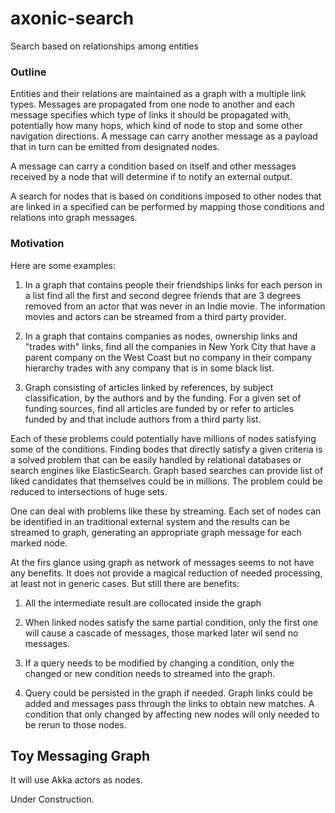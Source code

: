 # axonic-search

Search based on relationships among entities

### Outline

Entities and their relations are maintained as a graph with a multiple
link types. Messages are propagated from one node to another
and each message specifies which type of links it should be propagated with, 
potentially how many hops, which kind of node to stop and some other navigation directions.
A message can carry another message as a payload that in turn can be emitted from designated nodes.

A message can carry a condition based on itself and other messages received by a node
 that will determine if to notify an external output.
 
 A search for nodes that is based on conditions imposed to 
 other nodes that are linked in a specified can be performed by mapping those 
 conditions and relations into graph messages.
 
### Motivation
 
 Here are some examples:
 
 1. In a graph that contains people their friendships links
 for each person in a list find all the first and second degree friends that 
 are 3 degrees removed from an actor that was never in an Indie movie. The
 information movies and actors can be streamed from a third party
 provider.
 
 2. In a graph that contains companies as nodes, ownership links and
 "trades with" links, find all the companies in New York City that 
 have a parent company on the West Coast but no company in
 their company hierarchy trades with any company that is
 in some black list.
 
 3. Graph consisting of articles linked by references, by subject classification,
  by the authors and by the funding. For a given set of funding sources,
  find all articles are funded by or refer to articles funded by and that include authors
  from a third party list.
  
Each of these problems could potentially have millions of nodes satisfying 
some of the conditions. Finding bodes that directly satisfy a given criteria 
is a solved problem that  can be easily handled by relational databases 
or  search engines like ElasticSearch.  Graph based searches can provide 
list of liked candidates that themselves could be in millions. The problem
could be reduced to intersections of huge sets.

One can deal with problems like these by streaming.  Each set of nodes can be identified
in an traditional external system and the results can be streamed to graph, generating 
an appropriate graph message for each marked node.

At the firs glance using graph as network of messages seems to not have any benefits. It does not provide
a magical reduction of needed processing, at least not in generic cases. But still there are
benefits:

1. All the intermediate result are collocated inside the graph

2. When linked nodes satisfy the same partial condition, only the first one will cause a 
 cascade of messages, those marked later wil send no messages.

3. If a query needs to be modified by changing a condition, only the changed or new condition 
 needs to streamed into the graph.
 
4. Query could be persisted in the graph if needed.  Graph links could be added and messages
 pass through the links to obtain new matches.  A condition that only changed by affecting new
 nodes will only needed to be rerun to those nodes.
  
## Toy Messaging Graph
  
  It will use Akka actors as nodes.
  
  Under Construction.